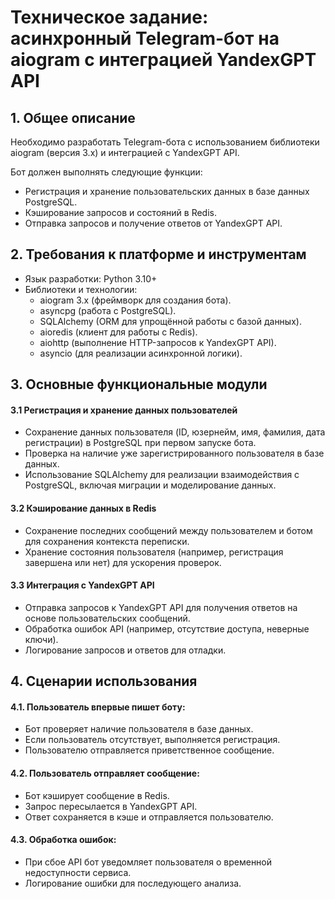 # Техническое задание: асинхронный Telegram-бот на aiogram с интеграцией YandexGPT API

## 1. Общее описание

Необходимо разработать Telegram-бота с использованием библиотеки aiogram (версия 3.x) и интеграцией с YandexGPT API. 

Бот должен выполнять следующие функции:

- Регистрация и хранение пользовательских данных в базе данных PostgreSQL.
- Кэширование запросов и состояний в Redis.
- Отправка запросов и получение ответов от YandexGPT API.

## 2. Требования к платформе и инструментам

- Язык разработки: Python 3.10+
- Библиотеки и технологии:
  - aiogram 3.x (фреймворк для создания бота).
  - asyncpg (работа с PostgreSQL).
  - SQLAlchemy (ORM для упрощённой работы с базой данных).
  - aioredis (клиент для работы с Redis).
  - aiohttp (выполнение HTTP-запросов к YandexGPT API).
  - asyncio (для реализации асинхронной логики).

## 3. Основные функциональные модули

#### 3.1 Регистрация и хранение данных пользователей
- Сохранение данных пользователя (ID, юзернейм, имя, фамилия, дата регистрации) в PostgreSQL при первом запуске бота.
- Проверка на наличие уже зарегистрированного пользователя в базе данных.
- Использование SQLAlchemy для реализации взаимодействия с PostgreSQL, включая миграции и моделирование данных.

#### 3.2 Кэширование данных в Redis
- Сохранение последних сообщений между пользователем и ботом для сохранения контекста переписки.
- Хранение состояния пользователя (например, регистрация завершена или нет) для ускорения проверок.

#### 3.3 Интеграция с YandexGPT API
- Отправка запросов к YandexGPT API для получения ответов на основе пользовательских сообщений.
- Обработка ошибок API (например, отсутствие доступа, неверные ключи).
- Логирование запросов и ответов для отладки.
 
## 4. Сценарии использования

#### 4.1. Пользователь впервые пишет боту:
   - Бот проверяет наличие пользователя в базе данных.
   - Если пользователь отсутствует, выполняется регистрация.
   - Пользователю отправляется приветственное сообщение.

#### 4.2. Пользователь отправляет сообщение:
   - Бот кэширует сообщение в Redis.
   - Запрос пересылается в YandexGPT API.
   - Ответ сохраняется в кэше и отправляется пользователю.

#### 4.3. Обработка ошибок:
   - При сбое API бот уведомляет пользователя о временной недоступности сервиса.
   - Логирование ошибки для последующего анализа.